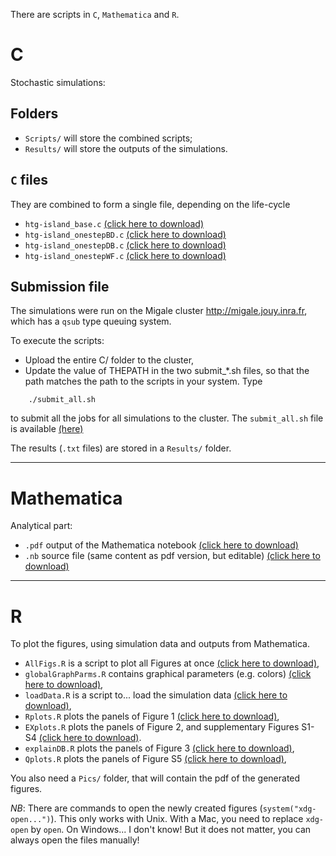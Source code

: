 There are scripts in `C`, `Mathematica` and `R`.

# C
Stochastic simulations:

## Folders
 - `Scripts/` will store the combined scripts;
 - `Results/` will store the outputs of the simulations. 

## `C` files
They are combined to form a single file, depending on the life-cycle
 -  `htg-island_base.c` [(click here to download)](https://github.com/flodebarre/SocEvolSubdivPop/raw/master/Programs/C/htg-island_base.c)
 -  `htg-island_onestepBD.c` [(click here to download)](https://github.com/flodebarre/SocEvolSubdivPop/raw/master/Programs/C/htg-island_onestepBD.c)
 -  `htg-island_onestepDB.c` [(click here to download)](https://github.com/flodebarre/SocEvolSubdivPop/raw/master/Programs/C/htg-island_onestepDB.c)
 -  `htg-island_onestepWF.c` [(click here to download)](https://github.com/flodebarre/SocEvolSubdivPop/raw/master/Programs/C/htg-island_onestepWF.c)

## Submission file
The simulations were run on the Migale cluster http://migale.jouy.inra.fr, which has a `qsub` type queuing system.

To execute the scripts:

 -  Upload the entire C/ folder to the cluster,
 -  Update the value of THEPATH in the two submit_*.sh files, so that the path matches the path to the scripts in your system.
Type
```
    ./submit_all.sh
```
to submit all the jobs for all simulations to the cluster. The `submit_all.sh` file is available [(here)](https://github.com/flodebarre/SocEvolSubdivPop/raw/master/Programs/C/submit_all.sh)

The results (`.txt` files) are stored in a `Results/` folder.

---


# Mathematica
Analytical part:
 - `.pdf` output of the Mathematica notebook [(click here to download)](https://github.com/flodebarre/SocEvolSubdivPop/raw/master/Programs/Mathematica/SI_SubdivPop.pdf)
 - `.nb` source file (same content as pdf version, but editable) [(click here to download)](https://github.com/flodebarre/SocEvolSubdivPop/raw/master/Programs/Mathematica/SI_SubdivPop.nb)

---


# R
To plot the figures, using simulation data and outputs from Mathematica. 

   - `AllFigs.R` is a script to plot all Figures at once [(click here to download)](https://github.com/flodebarre/SocEvolSubdivPop/raw/master/Programs/R/AllFigs.R),
   - `globalGraphParms.R` contains graphical parameters (e.g. colors) [(click here to download)](https://github.com/flodebarre/SocEvolSubdivPop/raw/master/Programs/R/globalGraphParms.R),
   - `loadData.R` is a script to... load the simulation data [(click here to download)](https://github.com/flodebarre/SocEvolSubdivPop/raw/master/Programs/R/loadData.R), 
   - `Rplots.R` plots the panels of Figure 1 [(click here to download)](https://github.com/flodebarre/SocEvolSubdivPop/raw/master/Programs/R/Rplots.R),
   - `EXplots.R` plots the panels of Figure 2, and supplementary Figures S1-S4 [(click here to download)](https://github.com/flodebarre/SocEvolSubdivPop/raw/master/Programs/R/EXplots.R).
   - `explainDB.R` plots the panels of Figure 3 [(click here to download)](https://github.com/flodebarre/SocEvolSubdivPop/raw/master/Programs/R/explainDB.R),
   - `Qplots.R` plots the panels of Figure S5 [(click here to download)](https://github.com/flodebarre/SocEvolSubdivPop/raw/master/Programs/R/Qplots.R),
 
You also need a `Pics/` folder, that will contain the pdf of the generated figures.

*NB*: There are commands to open the newly created figures (`system("xdg-open...")`). This only works with Unix. With a Mac, you need to replace `xdg-open` by `open`. On Windows... I don't know! But it does not matter, you can always open the files manually!


